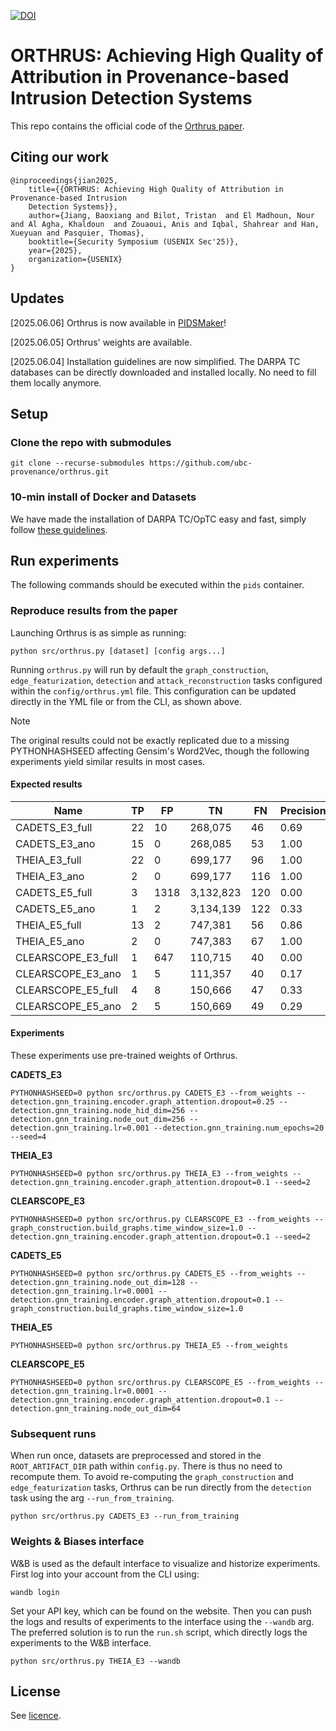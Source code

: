 [![DOI](https://zenodo.org/badge/852328574.svg)](https://doi.org/10.5281/zenodo.14641605)

# ORTHRUS: Achieving High Quality of Attribution in Provenance-based Intrusion Detection Systems

This repo contains the official code of the [Orthrus paper](https://www.usenix.org/system/files/conference/usenixsecurity25/sec25cycle1-prepub-103-jiang-baoxiang.pdf).

## Citing our work

```
@inproceedings{jian2025,
	title={{ORTHRUS: Achieving High Quality of Attribution in Provenance-based Intrusion
	Detection Systems}},
	author={Jiang, Baoxiang and Bilot, Tristan  and El Madhoun, Nour and Al Agha, Khaldoun  and Zouaoui, Anis and Iqbal, Shahrear and Han, Xueyuan and Pasquier, Thomas},
	booktitle={Security Symposium (USENIX Sec'25)},
	year={2025},
	organization={USENIX}
}
```

## Updates

[2025.06.06] Orthrus is now available in [PIDSMaker](https://github.com/ubc-provenance/PIDSMaker)!

[2025.06.05] Orthrus' weights are available.

[2025.06.04] Installation guidelines are now simplified. The DARPA TC databases can be directly downloaded and installed locally. No need to fill them locally anymore.

## Setup

### Clone the repo with submodules
```
git clone --recurse-submodules https://github.com/ubc-provenance/orthrus.git
```

### 10-min install of Docker and Datasets

We have made the installation of DARPA TC/OpTC easy and fast, simply follow [these guidelines](https://github.com/ubc-provenance/PIDSMaker/blob/velox/settings/ten-minute-install.md).

## Run experiments

The following commands should be executed within the `pids` container.

### Reproduce results from the paper

Launching Orthrus is as simple as running:

```shell
python src/orthrus.py [dataset] [config args...]
```

Running `orthrus.py` will run by default the `graph_construction`, `edge_featurization`, `detection` and `attack_reconstruction` tasks configured within the `config/orthrus.yml` file. This configuration can be updated directly in the YML file or from the CLI, as shown above.

> [!NOTE]
> The original results could not be exactly replicated due to a missing PYTHONHASHSEED affecting Gensim's Word2Vec, though the following experiments yield similar results in most cases.

#### Expected results
| Name             | TP  | FP  | TN       | FN  | Precision | MCC       |
|------------------|-----|-----|----------|-----|-----------|-----------|
| CADETS_E3_full  | 22  | 10  | 268,075   | 46  | 0.69   | 0.47   |
| CADETS_E3_ano   | 15   | 0   | 268,085   | 53  | 1.00   | 0.47   |
| THEIA_E3_full  | 22  | 0  | 699,177   | 96  | 1.00   | 0.43   |
| THEIA_E3_ano    | 2   | 0   | 699,177   | 116 | 1.00   | 0.13   |
| CADETS_E5_full  | 3   | 1318  | 3,132,823  | 120 | 0.00   | 0.01   |
| CADETS_E5_ano   | 1   | 2   | 3,134,139  | 122 | 0.33   | 0.05   |
| THEIA_E5_full  | 13  | 2   | 747,381   | 56  | 0.86   | 0.40   |
| THEIA_E5_ano    | 2   | 0   | 747,383   | 67  | 1.00   | 0.17   |
| CLEARSCOPE_E3_full  | 1   | 647   | 110,715   | 40 | 0.00  | 0.00 |
| CLEARSCOPE_E3_ano | 1 | 5 | 111,357 | 40  | 0.17  | 0.06  |
| CLEARSCOPE_E5_full  | 4  | 8   | 150,666 | 47  | 0.33   | 0.16   |
| CLEARSCOPE_E5_ano | 2   | 5   | 150,669 | 49  | 0.29   | 0.10   |


#### Experiments

These experiments use pre-trained weights of Orthrus.

**CADETS_E3**
```
PYTHONHASHSEED=0 python src/orthrus.py CADETS_E3 --from_weights --detection.gnn_training.encoder.graph_attention.dropout=0.25 --detection.gnn_training.node_hid_dim=256 --detection.gnn_training.node_out_dim=256 --detection.gnn_training.lr=0.001 --detection.gnn_training.num_epochs=20 --seed=4
```

**THEIA_E3**
```
PYTHONHASHSEED=0 python src/orthrus.py THEIA_E3 --from_weights --detection.gnn_training.encoder.graph_attention.dropout=0.1 --seed=2
```

**CLEARSCOPE_E3**
```
PYTHONHASHSEED=0 python src/orthrus.py CLEARSCOPE_E3 --from_weights --graph_construction.build_graphs.time_window_size=1.0 --detection.gnn_training.encoder.graph_attention.dropout=0.1 --seed=2
```

**CADETS_E5**
```
PYTHONHASHSEED=0 python src/orthrus.py CADETS_E5 --from_weights --detection.gnn_training.node_out_dim=128 --detection.gnn_training.lr=0.0001 --detection.gnn_training.encoder.graph_attention.dropout=0.1 --graph_construction.build_graphs.time_window_size=1.0
```

**THEIA_E5**
```
PYTHONHASHSEED=0 python src/orthrus.py THEIA_E5 --from_weights
```

**CLEARSCOPE_E5**
```
PYTHONHASHSEED=0 python src/orthrus.py CLEARSCOPE_E5 --from_weights --detection.gnn_training.lr=0.0001 --detection.gnn_training.encoder.graph_attention.dropout=0.1 --detection.gnn_training.node_out_dim=64
```

### Subsequent runs

When run once, datasets are preprocessed and stored in the `ROOT_ARTIFACT_DIR` path within `config.py`. There is thus no need to recompute them. To avoid re-computing the `graph_construction` and `edge_featurization` tasks, Orthrus can be run directly from the `detection` task using the arg `--run_from_training`.

```shell
python src/orthrus.py CADETS_E3 --run_from_training
```

### Weights & Biases interface

W&B is used as the default interface to visualize and historize experiments. First log into your account from the CLI using:

```shell
wandb login
```

Set your API key, which can be found on the website. Then you can push the logs and results of experiments to the interface using the `--wandb` arg.
The preferred solution is to run the `run.sh` script, which directly logs the experiments to the W&B interface.

```shell
python src/orthrus.py THEIA_E3 --wandb
```

## License

See [licence](LICENSE).
